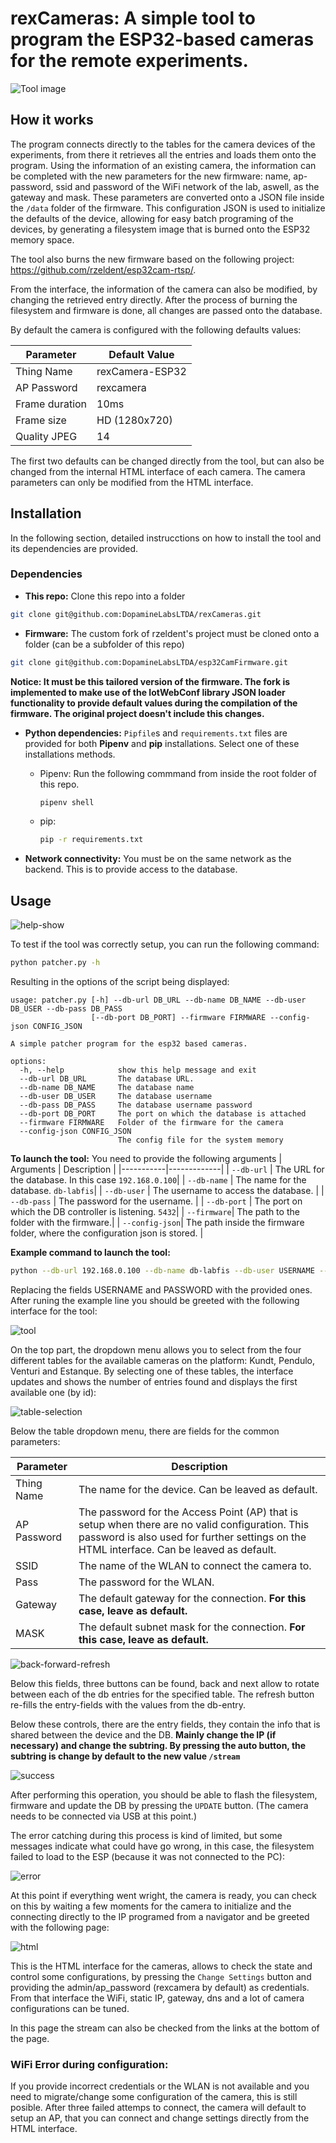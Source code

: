 # rexCameras: A simple tool to program the ESP32-based cameras for the remote experiments.

![Tool image](imgs/gui_example.png)

## How it works

The program connects directly to the tables for the camera devices of the experiments, from there it retrieves all the entries and loads them onto the program. Using the information of an existing camera, the information can be completed with the new parameters for the new firmware: name, ap-password, ssid and password of the WiFi network of the lab, aswell, as the gateway and mask. These parameters are converted onto a JSON file inside the `/data` folder of the firmware. This configuration JSON is used to initialize the defaults of the device, allowing for easy batch programing of the devices, by generating a filesystem image that is burned onto the ESP32 memory space. 

The tool also burns the new firmware based on the following project: https://github.com/rzeldent/esp32cam-rtsp/. 

From the interface, the information of the camera can also be modified, by changing the retrieved entry directly. After the process of burning the filesystem and firmware is done, all changes are passed onto the database. 

By default the camera is configured with the following defaults values:

| Parameter | Default Value | 
|-----------|---------------|
|Thing Name | rexCamera-ESP32|
|AP Password | rexcamera |
| Frame duration | 10ms | 
| Frame size | HD (1280x720)|
| Quality JPEG | 14 |

The first two defaults can be changed directly from the tool, but can also be changed from the internal HTML interface of each camera. The camera parameters can only be modified from the HTML interface. 

## Installation

In the following section, detailed instrucctions on how to install the tool and its dependencies are provided. 

### Dependencies

- **This repo:** Clone this repo into a folder
```bash
git clone git@github.com:DopamineLabsLTDA/rexCameras.git
```

- **Firmware:** The custom fork of rzeldent's project must be cloned onto a folder (can be a subfolder of this repo)
```bash 
git clone git@github.com:DopamineLabsLTDA/esp32CamFirmware.git
```
**Notice: It must be this tailored version of the firmware. The fork is implemented to make use of the IotWebConf library JSON loader functionality to provide default values during the compilation of the firmware. The original project doesn't include this changes.**

- **Python dependencies:** `Pipfile`s and `requirements.txt` files are provided for both **Pipenv** and **pip** installations. Select one of these installations methods.
  - Pipenv: Run the following commmand from inside the root folder of this repo. 
    ```bash
    pipenv shell
    ```
  - pip:
    ```bash
    pip -r requirements.txt
    ```

- **Network connectivity:** You must be on the same network as the backend. This is to provide access to the database. 

## Usage

![help-show](imgs/help_show.gif)


To test if the tool was correctly setup, you can run the following command: 
```bash
python patcher.py -h 
```

Resulting in the options of the script being displayed:
```
usage: patcher.py [-h] --db-url DB_URL --db-name DB_NAME --db-user DB_USER --db-pass DB_PASS
                  [--db-port DB_PORT] --firmware FIRMWARE --config-json CONFIG_JSON

A simple patcher program for the esp32 based cameras.

options:
  -h, --help            show this help message and exit
  --db-url DB_URL       The database URL.
  --db-name DB_NAME     The database name
  --db-user DB_USER     The database username
  --db-pass DB_PASS     The database username password
  --db-port DB_PORT     The port on which the database is attached
  --firmware FIRMWARE   Folder of the firmware for the camera
  --config-json CONFIG_JSON
                        The config file for the system memory

```

**To launch the tool:** You need to provide the following arguments
| Arguments | Description | 
|-----------|-------------|
| `--db-url` | The URL for the database. In this case `192.168.0.100`|
| `--db-name` | The name for the database. `db-labfis`| 
| `--db-user` | The username to access the database. | 
| `--db-pass` | The password for the username. | 
| `--db-port` | The port on which the DB controller is listening. `5432`| 
| `--firmware`| The path to the folder with the firmware.|
| `--config-json`| The path inside the firmware folder, where the configuration json is stored. | 

**Example command to launch the tool:**
```bash
python --db-url 192.168.0.100 --db-name db-labfis --db-user USERNAME --db--pass PASWORD --db-port 5432 --firmware ./esp32CamFirmware --config-json ./esp32CamFirmware/data/config.json
```

Replacing the fields USERNAME and PASSWORD with the provided ones. After runing the example line you should be greeted with the following interface for the tool: 

![tool](imgs/gui_example.png)

On the top part, the dropdown menu allows you to select from the four different tables for the available cameras on the platform: Kundt, Pendulo, Venturi and Estanque. By selecting one of these tables, the interface updates and shows the number of entries found and displays the first available one (by id): 

![table-selection](imgs/rotating_table.gif)

Below the table dropdown menu, there are fields for the common parameters:

| Parameter | Description | 
|-----------|-------------|
|Thing Name | The name for the device. Can be leaved as default.|
| AP Password | The password for the Access Point (AP) that is setup when there are no valid configuration. This password is also used for further settings on the HTML interface. Can be leaved as default. |
| SSID | The name of the WLAN to connect the camera to.|
| Pass | The password for the WLAN.|
| Gateway | The default gateway for the connection. **For this case, leave as default.**|
| MASK | The default subnet mask for the connection. **For this case, leave as default.**|

![back-forward-refresh](imgs/bn_refresh.gif)

Below this fields, three buttons can be found, back and next allow to rotate between each of the db entries for the specified table. The refresh button re-fills the entry-fields with the values from the db-entry.

Below these controls, there are the entry fields, they contain the info that is shared between the device and the DB. **Mainly change the IP (if necessary) and change the subtring. By pressing the auto button, the subtring is change by default to the new value `/stream`**

![success](imgs/success.gif)

After performing this operation, you should be able to flash the filesystem, firmware and update the DB by pressing the `UPDATE` button. (The camera needs to be connected via USB at this point.)

The error catching during this process is kind of limited, but some messages indicate what could have go wrong, in this case, the filesystem failed to load to the ESP (because it was not connected to the PC):

![error](imgs/error.gif)


At this point if everything went wright, the camera is ready, you can check on this by waiting a few moments for the camera to initialize and the connecting directly to the IP programed from a navigator and be greeted with the following page:

![html](imgs/html.gif)

This is the HTML interface for the cameras, allows to check the state and control some configurations, by pressing the `Change Settings` button and providing the admin/ap_password (rexcamera by default) as credentials. From that interface the WiFi, static IP, gateway, dns and a lot of camera configurations can be tuned. 

In this page the stream can also be checked from the links at the bottom of the page. 


### WiFi Error during configuration: 

If you provide incorrect credentials or the WLAN is not available and you need to migrate/change some configuration of the camera, this is still posible. After three failed attemps to connect, the camera will default to setup an AP, that you can connect and change settings directly from the HTML interface. 
